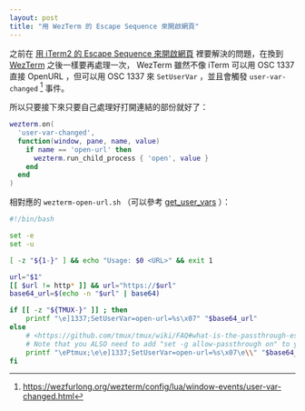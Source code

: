 ```yaml
---
layout: post
title: "用 WezTerm 的 Escape Sequence 來開啟網頁"
---
```


之前在 [用 iTerm2 的 Escape Sequence 來開啟網頁](/iterm2-escape-sequence-to-open-url) 裡要解決的問題，在換到 [WezTerm](https://wezfurlong.org/wezterm/) 之後一樣要再處理一次， WezTerm 雖然不像 iTerm 可以用 OSC 1337 直接 OpenURL ，但可以用 OSC 1337 來 `SetUserVar` ，並且會觸發 `user-var-changed` [^1] 事件。

所以只要接下來只要自己處理好打開連結的部份就好了：

```lua
wezterm.on(
  'user-var-changed',
  function(window, pane, name, value)
    if name == 'open-url' then
      wezterm.run_child_process { 'open', value }
    end
  end
)
```

相對應的 `wezterm-open-url.sh` （可以參考 [get_user_vars](https://wezfurlong.org/wezterm/config/lua/pane/get_user_vars.html) ）：

```bash
#!/bin/bash

set -e
set -u

[ -z "${1-}" ] && echo "Usage: $0 <URL>" && exit 1

url="$1"
[[ $url != http* ]] && url="https://$url"
base64_url=$(echo -n "$url" | base64)

if [[ -z "${TMUX-}" ]] ; then
    printf "\e]1337;SetUserVar=open-url=%s\x07" "$base64_url"
else
    # <https://github.com/tmux/tmux/wiki/FAQ#what-is-the-passthrough-escape-sequence-and-how-do-i-use-it>
    # Note that you ALSO need to add "set -g allow-passthrough on" to your tmux.conf
    printf "\ePtmux;\e\e]1337;SetUserVar=open-url=%s\x07\e\\" "$base64_url"
fi
```

[^1]: <https://wezfurlong.org/wezterm/config/lua/window-events/user-var-changed.html>
